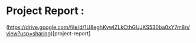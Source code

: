 # Project Report :
(https://drive.google.com/file/d/1U8eghKvwlZLkCthGUJKS530ba0xY7m8n/view?usp=sharing)[project-report]

